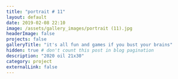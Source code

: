```yaml
---
title: "portrait # 11"
layout: default
date: 2019-02-08 22:10
image: /assets/gallery_images/portrait (11).jpg
headerImage: false
projects: false
galleryTitle: "it's all fun and games if you bust your brains"
hidden: true # don't count this post in blog pagination
description: "2020 oil 21x30"
category: project
externalLink: false
---
```

